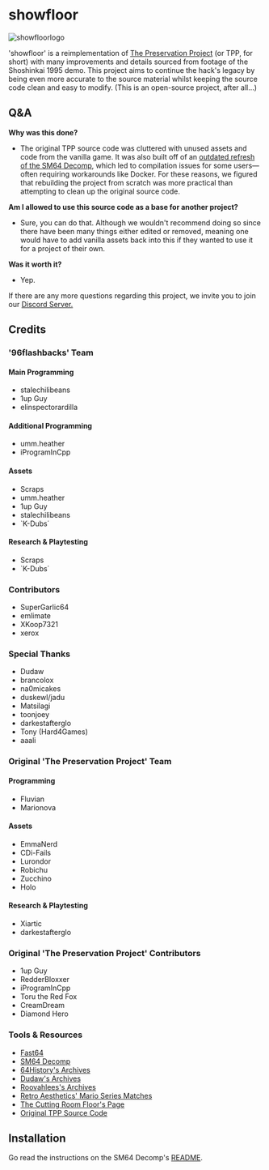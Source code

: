 # showfloor
![showfloorlogo](https://github.com/user-attachments/assets/255078c5-d31c-4284-a720-f1f2ddcefd4f)

'showfloor' is a reimplementation of [The Preservation Project](https://github.com/Sunlitspace542/tpp-mirror) (or TPP, for short) with many improvements and details sourced from footage of the Shoshinkai 1995 demo. This project aims to continue the hack's legacy by being even more accurate to the source material whilst keeping the source code clean and easy to modify. (This is an open-source project, after all...)

## Q&A

**Why was this done?**

- The original TPP source code was cluttered with unused assets and code from the vanilla game. It was also built off of an [outdated refresh of the SM64 Decomp](https://github.com/n64decomp/sm64/commit/c45aa301bb07a14eb1b1ebc9e73b8fed60817292), which led to compilation issues for some users—often requiring workarounds like Docker. For these reasons, we figured that rebuilding the project from scratch was more practical than attempting to clean up the original source code.

**Am I allowed to use this source code as a base for another project?**

- Sure, you can do that. Although we wouldn't recommend doing so since there have been many things either edited or removed, meaning one would have to add vanilla assets back into this if they wanted to use it for a project of their own.

**Was it worth it?**

- Yep.

If there are any more questions regarding this project, we invite you to join our [Discord Server.](https://discord.gg/rjWEDCqW4c)

## Credits

### '96flashbacks' Team

#### Main Programming
- stalechilibeans
- 1up Guy
- elinspectorardilla

#### Additional Programming
- umm.heather
- iProgramInCpp

#### Assets
- Scraps
- umm.heather
- 1up Guy
- stalechilibeans
- `K-Dubs΄

#### Research & Playtesting
- Scraps
- `K-Dubs΄
  
### Contributors
- SuperGarlic64
- emlimate
- XKoop7321
- xerox
  
### Special Thanks
- Dudaw
- brancolox
- na0micakes
- duskewl/jadu
- Matsilagi
- toonjoey
- darkestafterglo
- Tony (Hard4Games)
- aaali

### Original 'The Preservation Project' Team

#### Programming
- Fluvian
- Marionova
  
#### Assets
- EmmaNerd
- CDi-Fails
- Lurondor
- Robichu
- Zucchino
- Holo

#### Research & Playtesting
- Xiartic
- darkestafterglo
  
### Original 'The Preservation Project' Contributors
- 1up Guy
- RedderBloxxer
- iProgramInCpp
- Toru the Red Fox
- CreamDream
- Diamond Hero

### Tools & Resources
- [Fast64](https://github.com/Fast-64/fast64)
- [SM64 Decomp](https://github.com/n64decomp/sm64)
- [64History's Archives](https://archive.org/details/sm64-beta-content)
- [Dudaw's Archives](https://archive.org/details/sm64brp_src_abandoned)
- [Roovahlees's Archives](https://archive.org/details/@roovahlees)
- [Retro Aesthetics' Mario Series Matches](https://retroaesthetics.net/mario-series-matches/)
- [The Cutting Room Floor's Page](https://tcrf.net/Prerelease:Super_Mario_64_(Nintendo_64)/Shoshinkai_1995_Demo)
- [Original TPP Source Code](https://github.com/Sunlitspace542/tpp-mirror)

## Installation

Go read the instructions on the SM64 Decomp's [README](https://github.com/n64decomp/sm64/blob/master/README.md#installation).
